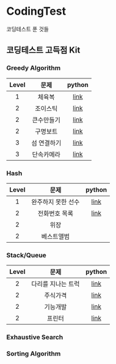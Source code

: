 
# CodingTest
코딩테스트 푼 것들

## 코딩테스트 고득점 Kit

### Greedy Algorithm
| Level | 문제 | python | 
| :---: | :---: | :---: |
| 1 | 체육복 | [ link ](Programmers/%EC%BD%94%EB%94%A9%ED%85%8C%EC%8A%A4%ED%8A%B8%20%EA%B3%A0%EB%93%9D%EC%A0%90%20Kit/Greedy%20Algorithm/Greedy_1.py) |
| 2 | 조이스틱 | [link](Programmers/코딩테스트%20고득점%20Kit/Greedy%20Algorithm/Greedy_2) |
| 2 | 큰수만들기 | [link](Programmers/코딩테스트%20고득점%20Kit/Greedy%20Algorithm/Greedy_3)|
| 2 | 구명보트 | [link](Programmers/코딩테스트%20고득점%20Kit/Greedy%20Algorithm/Greedy_4) |
| 3 | 섬 연결하기 | [link](Programmers/코딩테스트%20고득점%20Kit/Greedy%20Algorithm/Greedy_5) |
| 3 | 단속카메라 | [link](Programmers/코딩테스트%20고득점%20Kit/Greedy%20Algorithm/Greedy_6) |

### Hash
| Level | 문제 | python | 
| :---: | :---: | :---: |
| 1 | 완주하지 못한 선수 | [link](Programmers/코딩테스트%20고득점%20Kit/Hash/Hash1_solution) |
| 2 | 전화번호 목록 | [link](Programmers/코딩테스트%20고득점%20Kit/Hash/Hash2) |
| 2 | 위장 | |
| 2 | 베스트앨범 | |

### Stack/Queue
| Level | 문제 | python | 
| :---: | :---: | :---: |
| 2 | 다리를 지나는 트럭 | [link](Programmers/코딩테스트%20고득점%20Kit/StackQueue/SQ1.py) |
| 2 | 주식가격 | [link](/StackQueue/SQ1.py) |
| 2 | 기능개발 | [link](Programmers\코딩테스트%20고득점%20Kit\StackQueue\SQ3.py) |
| 2 | 프린터 | [link](Programmers\코딩테스트%20고득점%20Kit\StackQueue\SQ4.py)|

### Exhaustive Search

### Sorting Algorithm

